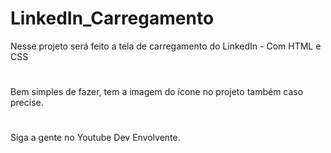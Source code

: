 # LinkedIn_Carregamento
Nesse projeto será feito a tela de carregamento do LinkedIn - Com HTML e CSS
#
Bem simples de fazer, tem a imagem do ícone no projeto também caso precise.
#
Siga a gente no Youtube Dev Envolvente.

